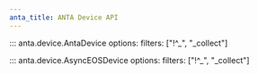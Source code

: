 ```yaml
---
anta_title: ANTA Device API
---
```

<!--
  ~ Copyright (c) 2023-2025 Arista Networks, Inc.
  ~ Use of this source code is governed by the Apache License 2.0
  ~ that can be found in the LICENSE file.
  -->

::: anta.device.AntaDevice
    options:
      filters: ["!^_", "_collect"]

<!-- _collect must be last to be kept -->

::: anta.device.AsyncEOSDevice
    options:
      filters: ["!^_", "_collect"]

